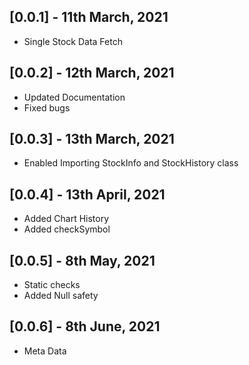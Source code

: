 ## [0.0.1] - 11th March, 2021

- Single Stock Data Fetch

## [0.0.2] - 12th March, 2021

- Updated Documentation
- Fixed bugs

## [0.0.3] - 13th March, 2021

- Enabled Importing StockInfo and StockHistory class

## [0.0.4] - 13th April, 2021

- Added Chart History
- Added checkSymbol

## [0.0.5] - 8th May, 2021

- Static checks
- Added Null safety

## [0.0.6] - 8th June, 2021

- Meta Data
